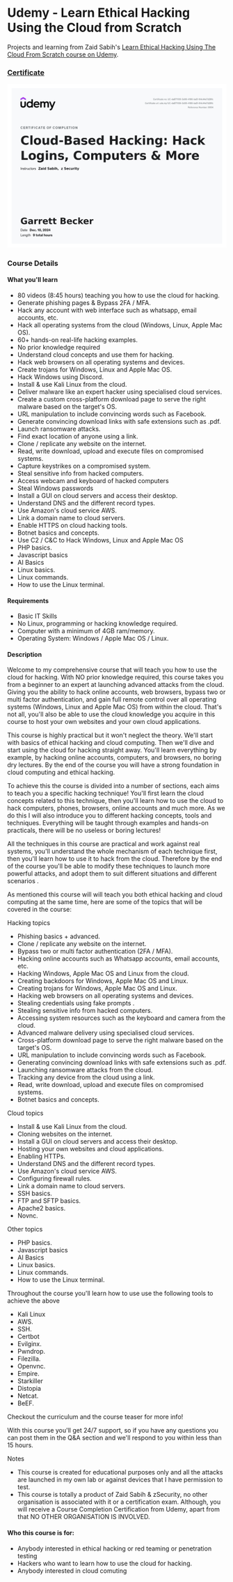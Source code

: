 # Udemy - Learn Ethical Hacking Using the Cloud from Scratch

Projects and learning from Zaid Sabih's [Learn Ethical Hacking Using The Cloud From Scratch course on Udemy](https://www.udemy.com/course/learn-ethical-hacking-using-the-cloud-from-scratch/).

### [Certificate]()

!["Certificate"](./Certificate.jpg)

### Course Details

#### What you'll learn
- 80 videos (8:45 hours) teaching you how to use the cloud for hacking.
- Generate phishing pages & Bypass 2FA / MFA.
- Hack any account with web interface such as whatsapp, email accounts, etc.
- Hack all operating systems from the cloud (Windows, Linux, Apple Mac OS).
- 60+ hands-on real-life hacking examples.
- No prior knowledge required
- Understand cloud concepts and use them for hacking.
- Hack web browsers on all operating systems and devices.
- Create trojans for Windows, Linux and Apple Mac OS.
- Hack Windows using Discord.
- Install & use Kali Linux from the cloud.
- Deliver malware like an expert hacker using specialised cloud services.
- Create a custom cross-platform download page to serve the right malware based on the target's OS.
- URL manipulation to include convincing words such as Facebook.
- Generate convincing download links with safe extensions such as .pdf.
- Launch ransomware attacks.
- Find exact location of anyone using a link.
- Clone / replicate any website on the internet.
- Read, write download, upload and execute files on compromised systems.
- Capture keystrikes on a compromised system.
- Steal sensitive info from hacked computers.
- Access webcam and keyboard of hacked computers
- Steal Windows passwords
- Install a GUI on cloud servers and access their desktop.
- Understand DNS and the different record types.
- Use Amazon's cloud service AWS.
- Link a domain name to cloud servers.
- Enable HTTPS on cloud hacking tools.
- Botnet basics and concepts.
- Use C2 / C&C to Hack Windows, Linux and Apple Mac OS
- PHP basics.
- Javascript basics
- AI Basics
- Linux basics.
- Linux commands.
- How to use the Linux terminal.

#### Requirements
- Basic IT Skills
- No Linux, programming or hacking knowledge required.
- Computer with a minimum of 4GB ram/memory.
- Operating System: Windows / Apple Mac OS / Linux.

#### Description
Welcome to my comprehensive course that will teach you how to use the cloud for hacking. With NO prior knowledge required, this course takes you from a beginner  to an expert at launching advanced attacks from the cloud. Giving you the ability to hack online accounts, web browsers, bypass two or multi factor authentication, and gain full remote control over all operating systems (Windows, Linux and Apple Mac OS) from within the cloud. That's not all, you'll also be able to use the cloud knowledge you acquire in this course to host your own websites and your own cloud applications.

This course is highly practical but it won't neglect the theory. We'll start with basics of ethical hacking and cloud computing. Then we'll dive and start using the cloud for hacking straight away. You'll learn everything by example, by hacking online accounts, computers, and browsers, no boring dry lectures. By the end of the course you will have a strong foundation in cloud computing and ethical hacking.

To achieve this the course is divided into a number of sections, each aims to teach you a specific hacking technique! You'll first learn the cloud concepts related to this technique, then you'll learn how to use the cloud to hack computers, phones, browsers, online accounts and much more. As we do this I will also introduce you to different hacking concepts, tools and techniques. Everything will be taught through examples and hands-on practicals, there will be no useless or boring lectures!

All the techniques in this course are practical and work against real systems, you'll understand the whole mechanism of each technique first, then you'll learn how to use it to hack from the cloud. Therefore by the end of the course you'll be able to modify these techniques to launch more powerful attacks, and adopt them to suit different situations and different scenarios .

As mentioned this course will will teach you both ethical hacking and cloud computing at the same time, here are some of the topics that will be covered in the course:

Hacking topics
- Phishing basics + advanced.
- Clone / replicate any website on the internet.
- Bypass two or multi factor authentication (2FA / MFA).
- Hacking online accounts such as Whatsapp accounts, email accounts, etc.
- Hacking Windows, Apple Mac OS and Linux from the cloud.
- Creating backdoors for Windows, Apple Mac OS and Linux.
- Creating trojans for Windows, Apple Mac OS and Linux.
- Hacking web browsers on all operating systems  and devices.
- Stealing credentials using fake prompts .
- Stealing sensitive info from hacked computers.
- Accessing system resources such as the keyboard and camera from the cloud.
- Advanced malware delivery using specialised cloud services.
- Cross-platform download page to serve the right malware based on the target's OS.
- URL manipulation to include convincing words such as Facebook.
- Generating convincing download links with safe extensions such as .pdf.
- Launching ransomware attacks from the cloud.
- Tracking any device from the cloud using a link.
- Read, write download, upload and execute files on compromised systems.
- Botnet basics and concepts.

Cloud topics
- Install & use Kali Linux from the cloud.
- Cloning websites on the internet.
- Install a GUI on cloud servers and access their desktop.
- Hosting your own websites and cloud applications.
- Enabling HTTPs.
- Understand DNS and the different record types.
- Use Amazon's cloud service AWS.
- Configuring firewall rules.
- Link a domain name to cloud servers.
- SSH basics.
- FTP and SFTP basics.
- Apache2 basics.
- Novnc.

Other topics
- PHP basics.
- Javascript basics
- AI Basics
- Linux basics.
- Linux commands.
- How to use the Linux terminal.

Throughout the course you'll learn how to use use the following tools to achieve the above
- Kali Linux
- AWS.
- SSH.
- Certbot
- Evilginx.
- Pwndrop.
- Filezilla.
- Openvnc.
- Empire.
- Starkiller
- Distopia
- Netcat.
- BeEF.

Checkout the curriculum and the course teaser for more info!

With this course you'll get 24/7 support, so if you have any questions you can post them in the Q&A section and we'll respond to you within less than 15 hours.

Notes
- This course is created for educational purposes only and all the attacks are launched in my own lab or against devices that I have permission to test.
- This course is totally a product of Zaid Sabih & zSecurity, no other organisation is associated with it or a certification exam. Although, you will receive a Course Completion Certification from Udemy, apart from that NO OTHER ORGANISATION IS INVOLVED.

#### Who this course is for:
- Anybody interested in ethical hacking or red teaming or penetration testing
- Hackers who want to learn how to use the cloud for hacking.
- Anybody interested in cloud comuting